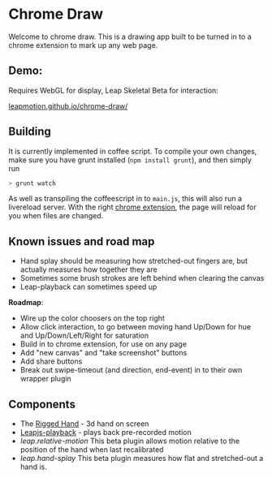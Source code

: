 # Chrome Draw

Welcome to chrome draw.  This is a drawing app built to be turned in to a chrome extension to mark up any web page.

## Demo:

Requires WebGL for display, Leap Skeletal Beta for interaction:

[leapmotion.github.io/chrome-draw/](http://leapmotion.github.io/chrome-draw/)

## Building

It is currently implemented in coffee script.  To compile your own changes, make sure you have grunt installed
(`npm install grunt`), and then simply run

```bash
> grunt watch
```

As well as transpiling the coffeescript in to `main.js`, this will also run a livereload server.  With the right
[chrome extension](https://chrome.google.com/webstore/detail/livereload/jnihajbhpnppcggbcgedagnkighmdlei?hl=en), the page will reload for you when files are changed.

## Known issues and road map

 - Hand splay should be measuring how stretched-out fingers are, but actually measures how together they are
 - Sometimes some brush strokes are left behind when clearing the canvas
 - Leap-playback can sometimes speed up

**Roadmap**:

 - Wire up the color choosers on the top right
 - Allow click interaction, to go between moving hand Up/Down for hue and Up/Down/Left/Right for saturation
 - Build in to chrome extension, for use on any page
 - Add "new canvas" and "take screenshot" buttons
 - Add share buttons
 - Break out swipe-timeout (and direction, end-event) in to their own wrapper plugin


## Components

 - The [Rigged Hand](https://github.com/leapmotion/leapjs-rigged-hand) - 3d hand on screen
 - [Leapjs-playback](https://github.com/leapmotion/leapjs-playback) - plays back pre-recorded motion
 - *leap.relative-motion* This beta plugin allows motion relative to the position of the hand when last recalibrated
 - *leap.hand-splay* This beta plugin measures how flat and stretched-out a hand is.
